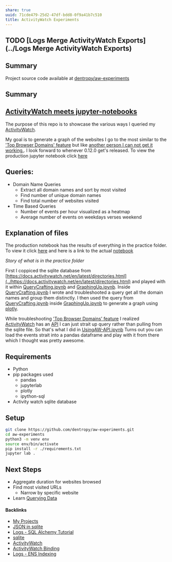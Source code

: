 ```yaml
---
share: true
uuid: 71cde479-25d2-47df-bdd8-0f9a41b7c510
title: ActivityWatch Experiments
---
```

## TODO [Logs Merge ActivityWatch Exports](../Logs Merge ActivityWatch Exports)

## Summary 

Project source code available at  [dentropy/aw-experiments](https://github.com/dentropy/aw-experiments)

## Summary 
## [ActivityWatch meets jupyter-notebooks](https://github.com/dentropy/aw-experiments)


The purpose of this repo is to showcase the various ways I queried my [ActivityWatch](https://github.com/ActivityWatch/activitywatch).

My goal is to generate a graph of the websites I go to the most similar to the ['Top Browser Domains' feature](https://github.com/ActivityWatch/aw-webui/commit/8f443bc1e258c54f1838994e0f1f79e254d86d6a) but like [another person I can not get it working.](https://github.com/ActivityWatch/aw-webui/issues/357). I look forward to whenever 0.12.0 get's released. To view the production jupyter notebook click [here](https://nbviewer.org/github/dentropy/aw-experiments/blob/main/Production.ipynb)

## Queries:

* Domain Name Queries
  * Extract all domain names and sort by most visited
  * Find number of unique domain names
  * Find total number of websites visited
* Time Based Queries
  * Number of events per hour visualized as a heatmap
  * Average number of events on weekdays verses weekend

## Explanation of files

The production notebook has the results of everything in the practice folder. To view it click [here](https://nbviewer.org/github/dentropy/aw-experiments/blob/main/Production.ipynb) and here is a link to the actual [notebook](https://github.com/dentropy/aw-experiments/blob/main/Production.ipynb)

*Story of what is in the practice folder*

First I coppiced the sqlite database from [https://docs.activitywatch.net/en/latest/directories.html](../https://docs.activitywatch.net/en/latest/directories.html) and played with it within [QueryCrafting.ipynb](https://github.com/dentropy/aw-experiments/blob/main/practice/QueryCrafting.ipynb) and [GraphingUp.ipynb](https://github.com/dentropy/aw-experiments/blob/main/practice/GraphingUp.ipynb). Inside [QueryCrafting.ipynb](https://github.com/dentropy/aw-experiments/blob/main/practice/QueryCrafting.ipynb) I wrote and troubleshooted a query get all the domain names and group them distinctly. I then used the query from [QueryCrafting.ipynb](.././QueryCrafting.ipynb) inside [GraphingUp.ipynb](https://github.com/dentropy/aw-experiments/blob/main/practice/QueryCrafting.ipynb) to generate a graph using [plotly](https://plotly.com/python/bar-charts/).

While troubleshooting ['Top Browser Domains' feature](https://github.com/ActivityWatch/aw-webui/commit/8f443bc1e258c54f1838994e0f1f79e254d86d6a) I realized [ActivityWatch](https://github.com/ActivityWatch/activitywatch) has an [API](https://docs.activitywatch.net/en/stable/api.html) I can just strait up query rather than pulling from the sqlite file. So that's what I did in [UsingAW-API.ipynb](https://github.com/dentropy/aw-experiments/blob/main/practice/UsingAW-API.ipynb) Turns out you can load the events strait into a pandas dataframe and play with it from there which I thought was pretty awesome.

## Requirements

* Python
* pip packages used
  * pandas
  * jupyterlab
  * plotly
  * ipython-sql
* Activity watch sqlite database

## Setup

``` bash
git clone https://github.com/dentropy/aw-experiments.git
cd aw-experiments
python3 -m venv env
source env/bin/activate
pip install -r ./requirements.txt
jupyter lab .
```

## Next Steps

* Aggregate duration for websites browsed
* Find most visited URLs
  * Narrow by specific website
* Learn [Querying Data](https://docs.activitywatch.net/en/latest/examples/querying-data.html)


#### Backlinks

* [My Projects](/e76c8ac9-69f3-477f-8015-556e83738432)
* [JSON in sqlite](/b1112011-a44d-4764-bff7-21b74dc2e57c)
* [Logs - SQL Alchemy Tutorial](/8502a9ac-1ae1-42de-97e2-80777ff04908)
* [sqlite](/1a1ccc57-1ba3-4ba7-8db9-9eb945b88d85)
* [ActivityWatch](/c01a2d70-0b4b-4ba3-9149-928494bb231b)
* [ActivityWatch Binding](/cd1a8b02-1c1d-4cef-ae6a-050f9d7ffdc6)
* [Logs - ENS Indexing](/3bbb81b1-154a-494f-acdf-781ad8ff35cf)